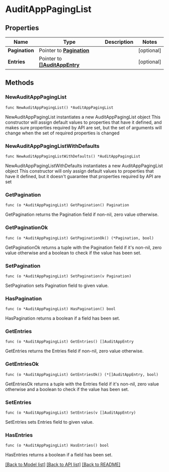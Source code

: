 # AuditAppPagingList

## Properties

Name | Type | Description | Notes
------------ | ------------- | ------------- | -------------
**Pagination** | Pointer to [**Pagination**](Pagination.md) |  | [optional] 
**Entries** | Pointer to [**[]AuditAppEntry**](AuditAppEntry.md) |  | [optional] 

## Methods

### NewAuditAppPagingList

`func NewAuditAppPagingList() *AuditAppPagingList`

NewAuditAppPagingList instantiates a new AuditAppPagingList object
This constructor will assign default values to properties that have it defined,
and makes sure properties required by API are set, but the set of arguments
will change when the set of required properties is changed

### NewAuditAppPagingListWithDefaults

`func NewAuditAppPagingListWithDefaults() *AuditAppPagingList`

NewAuditAppPagingListWithDefaults instantiates a new AuditAppPagingList object
This constructor will only assign default values to properties that have it defined,
but it doesn't guarantee that properties required by API are set

### GetPagination

`func (o *AuditAppPagingList) GetPagination() Pagination`

GetPagination returns the Pagination field if non-nil, zero value otherwise.

### GetPaginationOk

`func (o *AuditAppPagingList) GetPaginationOk() (*Pagination, bool)`

GetPaginationOk returns a tuple with the Pagination field if it's non-nil, zero value otherwise
and a boolean to check if the value has been set.

### SetPagination

`func (o *AuditAppPagingList) SetPagination(v Pagination)`

SetPagination sets Pagination field to given value.

### HasPagination

`func (o *AuditAppPagingList) HasPagination() bool`

HasPagination returns a boolean if a field has been set.

### GetEntries

`func (o *AuditAppPagingList) GetEntries() []AuditAppEntry`

GetEntries returns the Entries field if non-nil, zero value otherwise.

### GetEntriesOk

`func (o *AuditAppPagingList) GetEntriesOk() (*[]AuditAppEntry, bool)`

GetEntriesOk returns a tuple with the Entries field if it's non-nil, zero value otherwise
and a boolean to check if the value has been set.

### SetEntries

`func (o *AuditAppPagingList) SetEntries(v []AuditAppEntry)`

SetEntries sets Entries field to given value.

### HasEntries

`func (o *AuditAppPagingList) HasEntries() bool`

HasEntries returns a boolean if a field has been set.


[[Back to Model list]](../README.md#documentation-for-models) [[Back to API list]](../README.md#documentation-for-api-endpoints) [[Back to README]](../README.md)


